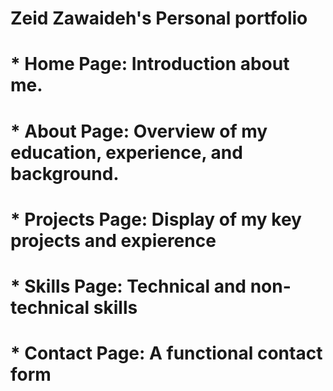 # Zeid Zawaideh's Personal portfolio

# * Home Page: Introduction about me.
# * About Page: Overview of my education, experience, and background.
# * Projects Page: Display of my key projects and expierence
# * Skills Page: Technical and non-technical skills 
# * Contact Page: A functional contact form 
